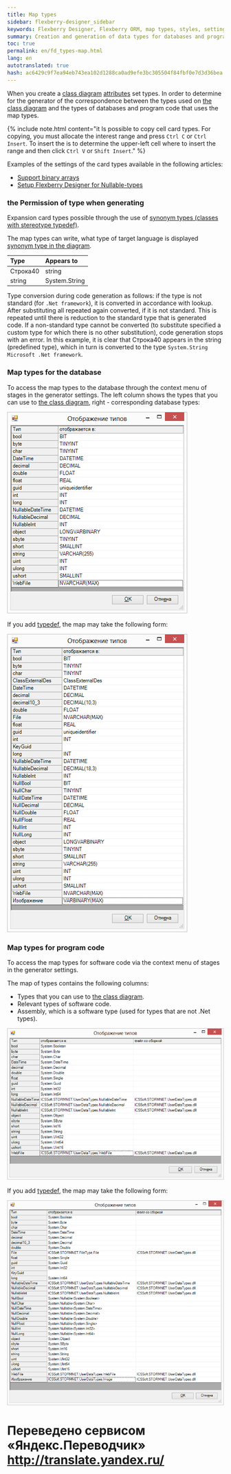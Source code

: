 ```yaml
--- 
title: Map types 
sidebar: flexberry-designer_sidebar 
keywords: Flexberry Designer, Flexberry ORM, map types, styles, settings, database, software code, attributes, generation 
summary: Creation and generation of data types for databases and programming code 
toc: true 
permalink: en/fd_types-map.html 
lang: en 
autotranslated: true 
hash: ac6429c9f7ea94eb743ea102d1288ca0ad9efe3bc305504f84fbf0e7d3d36bea 
--- 
```


When you create a [class diagram](fd_class-diagram.html) [attributes](fo_attributes-class-data.html) set types. In order to determine for the generator of the correspondence between the types used on [the class diagram](fd_class-diagram.html) and the types of databases and program code that uses the map types. 

{% include note.html content="it Is possible to copy cell card types. For copying, you must allocate the interest range and press `Ctrl С` or `Ctrl Insert`. To insert the is to determine the upper-left cell where to insert the range and then click `Ctrl V` or `Shift Insert`." %} 

Examples of the settings of the card types available in the following articles: 

* [Support binary arrays](fo_binary-array-ds.html) 
* [Setup Flexberry Designer for Nullable-types](fd_create-nullable.html) 

### the Permission of type when generating 

Expansion card types possible through the use of [synonym types (classes with stereotype typedef)](fd_typedef.html). 

The map types can write, what type of target language is displayed [synonym type in the diagram](fd_typedef.html). 

Type | Appears to 
:---------|:----------- 
Строка40 | string 
string | System.String 

Type conversion during code generation as follows: if the type is not standard (for `.Net framework`), it is converted in accordance with lookup. 
After substituting all repeated again converted, if it is not standard. 
This is repeated until there is reduction to the standard type that is generated code. 
If a non-standard type cannot be converted (to substitute specified a custom type for which there is no other substitution), code generation stops with an error. 
In this example, it is clear that Строка40 appears in the string (predefined type), which in turn is converted to the type `System.String Microsoft .Net framework`. 

### Map types for the database 

To access the map types to the database through the context menu of stages in the generator settings. 
The left column shows the types that you can use to [the class diagram](fd_class-diagram.html), right - corresponding database types: 

![](/images/pages/products/flexberry-designer/class-diagram/type-map.png) 

If you add [typedef](fd_typedef.html), the map may take the following form: 

![](/images/pages/products/flexberry-designer/class-diagram/type-map-db-ext.png) 

### Map types for program code 

To access the map types for software code via the context menu of stages in the generator settings. 

The map of types contains the following columns: 

* Types that you can use to [the class diagram](fd_class-diagram.html). 
* Relevant types of software code. 
* Assembly, which is a software type (used for types that are not .Net types). 

![](/images/pages/products/flexberry-designer/class-diagram/type-map-app.png) 

If you add [typedef](fd_typedef.html), the map may take the following form: 

![](/images/pages/products/flexberry-designer/class-diagram/type-map-app-ext.png) 



 # Переведено сервисом «Яндекс.Переводчик» http://translate.yandex.ru/